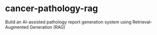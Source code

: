 # cancer-pathology-rag
Build an AI-assisted pathology report generation system using Retrieval-Augmented Generation (RAG)
